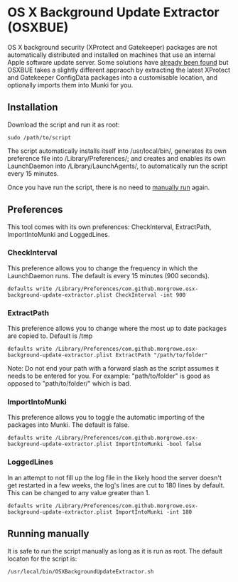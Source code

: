 # OS X Background Update Extractor (OSXBUE)

OS X background security (XProtect and Gatekeeper) packages are not automatically distributed and installed on machines that use an internal Apple software update server. Some solutions have [already been found](https://managingosx.wordpress.com/2015/01/30/gatekeeper-configuration-data-and-xprotectplistconfigdata-and-munki-and-reposado-oh-my/) but OSXBUE takes a slightly different appraoch by extracting the latest XProtect and Gatekeeper ConfigData packages into a customisable location, and optionally imports them into Munki for you.

## Installation

Download the script and run it as root:

```
sudo /path/to/script
```

The script automatically installs itself into /usr/local/bin/, generates its own preference file into /Library/Preferences/; and creates and enables its own LaunchDaemon into /Library/LaunchAgents/, to automatically run the script every 15 minutes.

Once you have run the script, there is no need to [manually run](#markdown-header-running-manually) again.

## Preferences

This tool comes with its own preferences: CheckInterval, ExtractPath, ImportIntoMunki and LoggedLines.

### CheckInterval

This preference allows you to change the frequency in which the LaunchDaemon runs. The default is every 15 minutes (900 seconds).

```
defaults write /Library/Preferences/com.github.morgrowe.osx-background-update-extractor.plist CheckInterval -int 900
```

### ExtractPath

This preference allows you to change where the most up to date packages are copied to. Default is /tmp

```
defaults write /Library/Preferences/com.github.morgrowe.osx-background-update-extractor.plist ExtractPath "/path/to/folder"
```

Note: Do not end your path with a forward slash as the script assumes it needs to be entered for you. For example: "path/to/folder" is good as opposed to "path/to/folder/" which is bad.

### ImportIntoMunki

This preference allows you to toggle the automatic importing of the packages into Munki. The default is false.

```
defaults write /Library/Preferences/com.github.morgrowe.osx-background-update-extractor.plist ImportIntoMunki -bool false
```

### LoggedLines

In an attempt to not fill up the log file in the likely hood the server doesn't get restarted in a few weeks, the log's lines are cut to 180 lines by default. This can be changed to any value greater than 1.

```
defaults write /Library/Preferences/com.github.morgrowe.osx-background-update-extractor.plist ImportIntoMunki -int 180
```

## Running manually

It is safe to run the script manually as long as it is run as root. The default locaton for the script is:

```
/usr/local/bin/OSXBackgroundUpdateExtractor.sh
```

